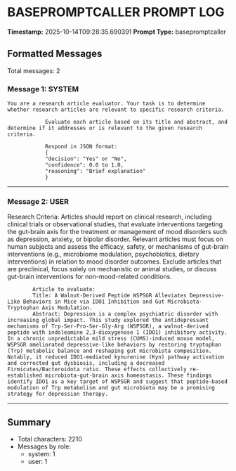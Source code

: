 # BASEPROMPTCALLER PROMPT LOG
**Timestamp:** 2025-10-14T09:28:35.690391
**Prompt Type:** basepromptcaller

## Formatted Messages
Total messages: 2

### Message 1: SYSTEM

```
You are a research article evaluator. Your task is to determine whether research articles are relevant to specific research criteria.

            Evaluate each article based on its title and abstract, and determine if it addresses or is relevant to the given research criteria.

            Respond in JSON format:
            {
            "decision": "Yes" or "No",
            "confidence": 0.0 to 1.0,
            "reasoning": "Brief explanation"
            }
```

---

### Message 2: USER

Research Criteria: Articles should report on clinical research, including clinical trials or observational studies, that evaluate interventions targeting the gut-brain axis for the treatment or management of mood disorders such as depression, anxiety, or bipolar disorder. Relevant articles must focus on human subjects and assess the efficacy, safety, or mechanisms of gut-brain interventions (e.g., microbiome modulation, psychobiotics, dietary interventions) in relation to mood disorder outcomes. Exclude articles that are preclinical, focus solely on mechanistic or animal studies, or discuss gut-brain interventions for non-mood-related conditions.

            Article to evaluate:
            Title: A Walnut-Derived Peptide WSPSGR Alleviates Depressive-Like Behaviors in Mice via IDO1 Inhibition and Gut Microbiota-Tryptophan Axis Modulation.
            Abstract: Depression is a complex psychiatric disorder with increasing global impact. This study explored the antidepressant mechanisms of Trp-Ser-Pro-Ser-Gly-Arg (WSPSGR), a walnut-derived peptide with indoleamine 2,3-dioxygenase 1 (IDO1) inhibitory activity. In a chronic unpredictable mild stress (CUMS)-induced mouse model, WSPSGR ameliorated depressive-like behaviors by restoring tryptophan (Trp) metabolic balance and reshaping gut microbiota composition. Notably, it reduced IDO1-mediated kynurenine (Kyn) pathway activation and corrected gut dysbiosis, including a decreased Firmicutes/Bacteroidota ratio. These effects collectively re-established microbiota-gut-brain axis homeostasis. These findings identify IDO1 as a key target of WSPSGR and suggest that peptide-based modulation of Trp metabolism and gut microbiota may be a promising strategy for depression therapy.

---

## Summary
- Total characters: 2210
- Messages by role:
  - system: 1
  - user: 1